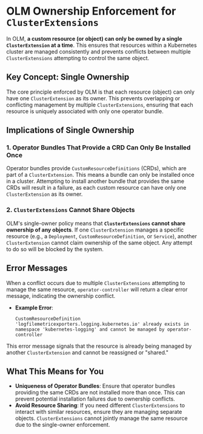 
# OLM Ownership Enforcement for `ClusterExtensions`

In OLM, **a custom resource (or object) can only be owned by a single `ClusterExtension` at a time**. This ensures that resources within a Kubernetes cluster are managed consistently and prevents conflicts between multiple `ClusterExtensions` attempting to control the same object.

## Key Concept: Single Ownership

The core principle enforced by OLM is that each resource (object) can only have one `ClusterExtension` as its owner. This prevents overlapping or conflicting management by multiple `ClusterExtensions`, ensuring that each resource is uniquely associated with only one operator bundle.

## Implications of Single Ownership

### 1. Operator Bundles That Provide a CRD Can Only Be Installed Once

Operator bundles provide `CustomResourceDefinitions` (CRDs), which are part of a `ClusterExtension`. This means a bundle can only be installed once in a cluster. Attempting to install another bundle that provides the same CRDs will result in a failure, as each custom resource can have only one `ClusterExtension` as its owner.


### 2. `ClusterExtensions` Cannot Share Objects
OLM's single-owner policy means that **`ClusterExtensions` cannot share ownership of any objects**. If one `ClusterExtension` manages a specific resource (e.g., a `Deployment`, `CustomResourceDefinition`, or `Service`), another `ClusterExtension` cannot claim ownership of the same object. Any attempt to do so will be blocked by the system.

## Error Messages

When a conflict occurs due to multiple `ClusterExtensions` attempting to manage the same resource, `operator-controller` will return a clear error message, indicating the ownership conflict.

- **Example Error**:
  ```plaintext
  CustomResourceDefinition 'logfilemetricexporters.logging.kubernetes.io' already exists in namespace 'kubernetes-logging' and cannot be managed by operator-controller
  ```

This error message signals that the resource is already being managed by another `ClusterExtension` and cannot be reassigned or "shared."

## What This Means for You

- **Uniqueness of Operator Bundles**: Ensure that operator bundles providing the same CRDs are not installed more than once. This can prevent potential installation failures due to ownership conflicts.
- **Avoid Resource Sharing**: If you need different `ClusterExtensions` to interact with similar resources, ensure they are managing separate objects. `ClusterExtensions` cannot jointly manage the same resource due to the single-owner enforcement.

